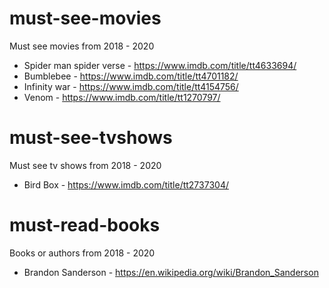 # must-see-movies
Must see movies from 2018 - 2020

* Spider man spider verse - https://www.imdb.com/title/tt4633694/
* Bumblebee - https://www.imdb.com/title/tt4701182/
* Infinity war - https://www.imdb.com/title/tt4154756/
* Venom - https://www.imdb.com/title/tt1270797/

# must-see-tvshows
Must see tv shows from 2018 - 2020

* Bird Box - https://www.imdb.com/title/tt2737304/

# must-read-books
Books or authors from 2018 - 2020

* Brandon Sanderson - https://en.wikipedia.org/wiki/Brandon_Sanderson
